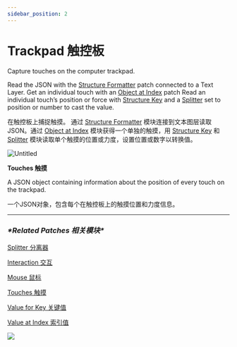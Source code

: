 ```yaml
---
sidebar_position: 2
---
```


# Trackpad 触控板

Capture touches on the computer trackpad.

Read the JSON with the [Structure Formatter](https://origami.design/documentation/patches/builtin.structureFormatter.html) patch connected to a Text Layer. Get an individual touch with an [Object at Index](https://origami.design/documentation/patches/builtin.structure.array.index.html) patch Read an individual touch’s position or force with [Structure Key](https://origami.design/documentation/patches/builtin.structure.dictionary.key.html) and a [Splitter](https://origami.design/documentation/patches/builtin.splitter.html) set to position or number to cast the value.

在触控板上捕捉触摸。 通过 [Structure Formatter](https://www.notion.so/Trackpad-b999de442b7342ed9a00aa3f9547ea65) 模块连接到文本图层读取JSON。通过 [Object at Index](https://www.notion.so/Trackpad-b999de442b7342ed9a00aa3f9547ea65) 模块获得一个单独的触摸，用 [Structure Key](https://www.notion.so/Trackpad-b999de442b7342ed9a00aa3f9547ea65) 和 [Splitter](https://www.notion.so/Trackpad-b999de442b7342ed9a00aa3f9547ea65) 模块读取单个触摸的位置或力度，设置位置或数字以转换值。

![Untitled](https://s3.us-west-2.amazonaws.com/secure.notion-static.com/44941986-4ca2-4f32-97ee-2b014c77605d/Untitled.png?X-Amz-Algorithm=AWS4-HMAC-SHA256&X-Amz-Content-Sha256=UNSIGNED-PAYLOAD&X-Amz-Credential=AKIAT73L2G45EIPT3X45%2F20220602%2Fus-west-2%2Fs3%2Faws4_request&X-Amz-Date=20220602T170434Z&X-Amz-Expires=86400&X-Amz-Signature=b624fe948f093848ea65e802acbbc03dd44c397c971eb193490304ee21fe6887&X-Amz-SignedHeaders=host&response-content-disposition=filename%20%3D%22Untitled.png%22&x-id=GetObject)

**Touches 触摸**

A JSON object containing information about the position of every touch on the trackpad.

一个JSON对象，包含每个在触控板上的触摸位置和力度信息。

------

### ***\*Related Patches 相关模块\****

[Splitter 分离器](https://www.notion.so/Splitter-6ad291b734314bfdaace0a4b8abf3d91)

[Interaction 交互](https://www.notion.so/Interaction-8cd3ac66434546eda4b4bcf8173958fc)

[Mouse 鼠标](https://www.notion.so/Mouse-7e67b503f9a44bc8bfff08505144b8c0)

[Touches 触摸](https://www.notion.so/Touches-2a30a276b98e4c11b8b23bda1cde914c)

[Value for Key 关键值](https://www.notion.so/Value-for-Key-5e3c5536dbcf4c0b8a73f1d9fd20a380)

[Value at Index 索引值](https://www.notion.so/Value-at-Index-e23667c4b77b44b882f3936b67309eac)

![](https://s3.us-west-2.amazonaws.com/secure.notion-static.com/4572cad1-e9d9-4660-87c5-b44f604eb630/Untitled.png?X-Amz-Algorithm=AWS4-HMAC-SHA256&X-Amz-Content-Sha256=UNSIGNED-PAYLOAD&X-Amz-Credential=AKIAT73L2G45EIPT3X45%2F20220602%2Fus-west-2%2Fs3%2Faws4_request&X-Amz-Date=20220602T170440Z&X-Amz-Expires=86400&X-Amz-Signature=f7e8f68e001e80d140c8b442b6743d77b93943ca36a557de9a6816431597dd0d&X-Amz-SignedHeaders=host&response-content-disposition=filename%20%3D%22Untitled.png%22&x-id=GetObject)
